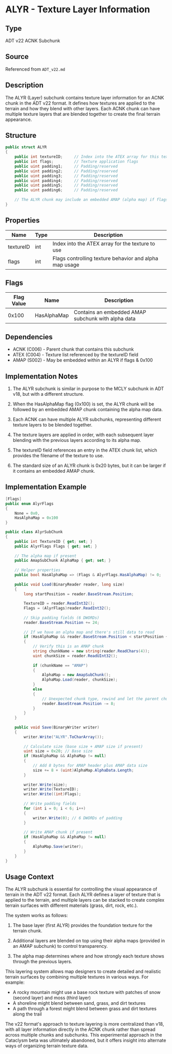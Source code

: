 # ALYR - Texture Layer Information

## Type
ADT v22 ACNK Subchunk

## Source
Referenced from `ADT_v22.md`

## Description
The ALYR (Layer) subchunk contains texture layer information for an ACNK chunk in the ADT v22 format. It defines how textures are applied to the terrain and how they blend with other layers. Each ACNK chunk can have multiple texture layers that are blended together to create the final terrain appearance.

## Structure

```csharp
public struct ALYR
{
    public int textureID;     // Index into the ATEX array for this texture
    public int flags;         // Texture application flags
    public uint padding1;     // Padding/reserved
    public uint padding2;     // Padding/reserved
    public uint padding3;     // Padding/reserved
    public uint padding4;     // Padding/reserved
    public uint padding5;     // Padding/reserved
    public uint padding6;     // Padding/reserved
    
    // The ALYR chunk may include an embedded AMAP (alpha map) if flags & 0x100
}
```

## Properties

| Name | Type | Description |
|------|------|-------------|
| textureID | int | Index into the ATEX array for the texture to use |
| flags | int | Flags controlling texture behavior and alpha map usage |

## Flags

| Flag Value | Name | Description |
|------------|------|-------------|
| 0x100 | HasAlphaMap | Contains an embedded AMAP subchunk with alpha data |

## Dependencies

- ACNK (C006) - Parent chunk that contains this subchunk
- ATEX (C004) - Texture list referenced by the textureID field
- AMAP (S002) - May be embedded within an ALYR if flags & 0x100

## Implementation Notes

1. The ALYR subchunk is similar in purpose to the MCLY subchunk in ADT v18, but with a different structure.

2. When the HasAlphaMap flag (0x100) is set, the ALYR chunk will be followed by an embedded AMAP chunk containing the alpha map data.

3. Each ACNK can have multiple ALYR subchunks, representing different texture layers to be blended together.

4. The texture layers are applied in order, with each subsequent layer blending with the previous layers according to its alpha map.

5. The textureID field references an entry in the ATEX chunk list, which provides the filename of the texture to use.

6. The standard size of an ALYR chunk is 0x20 bytes, but it can be larger if it contains an embedded AMAP chunk.

## Implementation Example

```csharp
[Flags]
public enum AlyrFlags
{
    None = 0x0,
    HasAlphaMap = 0x100
}

public class AlyrSubChunk
{
    public int TextureID { get; set; }
    public AlyrFlags Flags { get; set; }
    
    // The alpha map if present
    public AmapSubChunk AlphaMap { get; set; }
    
    // Helper properties
    public bool HasAlphaMap => (Flags & AlyrFlags.HasAlphaMap) != 0;
    
    public void Load(BinaryReader reader, long size)
    {
        long startPosition = reader.BaseStream.Position;
        
        TextureID = reader.ReadInt32();
        Flags = (AlyrFlags)reader.ReadInt32();
        
        // Skip padding fields (6 DWORDs)
        reader.BaseStream.Position += 24;
        
        // If we have an alpha map and there's still data to read
        if (HasAlphaMap && reader.BaseStream.Position < startPosition + size)
        {
            // Verify this is an AMAP chunk
            string chunkName = new string(reader.ReadChars(4));
            uint chunkSize = reader.ReadUInt32();
            
            if (chunkName == "AMAP")
            {
                AlphaMap = new AmapSubChunk();
                AlphaMap.Load(reader, chunkSize);
            }
            else
            {
                // Unexpected chunk type, rewind and let the parent chunk handle it
                reader.BaseStream.Position -= 8;
            }
        }
    }
    
    public void Save(BinaryWriter writer)
    {
        writer.Write("ALYR".ToCharArray());
        
        // Calculate size (base size + AMAP size if present)
        uint size = 0x20; // Base size
        if (HasAlphaMap && AlphaMap != null)
        {
            // Add 8 bytes for AMAP header plus AMAP data size
            size += 8 + (uint)AlphaMap.AlphaData.Length;
        }
        
        writer.Write(size);
        writer.Write(TextureID);
        writer.Write((int)Flags);
        
        // Write padding fields
        for (int i = 0; i < 6; i++)
        {
            writer.Write(0); // 6 DWORDs of padding
        }
        
        // Write AMAP chunk if present
        if (HasAlphaMap && AlphaMap != null)
        {
            AlphaMap.Save(writer);
        }
    }
}
```

## Usage Context

The ALYR subchunk is essential for controlling the visual appearance of terrain in the ADT v22 format. Each ALYR defines a layer of texture that is applied to the terrain, and multiple layers can be stacked to create complex terrain surfaces with different materials (grass, dirt, rock, etc.).

The system works as follows:

1. The base layer (first ALYR) provides the foundation texture for the terrain chunk.

2. Additional layers are blended on top using their alpha maps (provided in an AMAP subchunk) to control transparency.

3. The alpha map determines where and how strongly each texture shows through the previous layers.

This layering system allows map designers to create detailed and realistic terrain surfaces by combining multiple textures in various ways. For example:

- A rocky mountain might use a base rock texture with patches of snow (second layer) and moss (third layer)
- A shoreline might blend between sand, grass, and dirt textures
- A path through a forest might blend between grass and dirt textures along the trail

The v22 format's approach to texture layering is more centralized than v18, with all layer information directly in the ACNK chunk rather than spread across multiple chunks and subchunks. This experimental approach in the Cataclysm beta was ultimately abandoned, but it offers insight into alternate ways of organizing terrain texture data. 